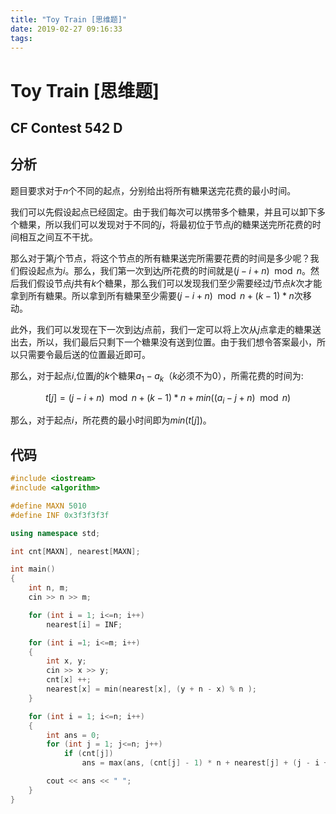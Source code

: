 ```yaml
---
title: "Toy Train [思维题]"
date: 2019-02-27 09:16:33
tags: 
---
```


# Toy Train [思维题]

## CF Contest 542 D

<!--more-->

## 分析

题目要求对于$n$个不同的起点，分别给出将所有糖果送完花费的最小时间。

我们可以先假设起点已经固定。由于我们每次可以携带多个糖果，并且可以卸下多个糖果，所以我们可以发现对于不同的$j$，将最初位于节点$j$的糖果送完所花费的时间相互之间互不干扰。

那么对于第$j$个节点，将这个节点的所有糖果送完所需要花费的时间是多少呢？我们假设起点为$i$。那么，我们第一次到达$j$所花费的时间就是$(j - i + n) \mod n$。然后我们假设节点$j$共有$k$个糖果，那么我们可以发现我们至少需要经过$j$节点$k$次才能拿到所有糖果。所以拿到所有糖果至少需要$(j - i + n) \mod n + (k - 1) *n$次移动。

此外，我们可以发现在下一次到达$j$点前，我们一定可以将上次从$j$点拿走的糖果送出去，所以，我们最后只剩下一个糖果没有送到位置。由于我们想令答案最小，所以只需要令最后送的位置最近即可。

那么，对于起点$i$,位置$j$的$k$个糖果$a_1 - a_k$（$k$必须不为$0$），所需花费的时间为:

$$ t[j] = (j - i + n) \mod n + (k - 1) * n + min( (a_i - j + n) \mod n) $$

那么，对于起点$i$，所花费的最小时间即为$min(t[j])$。 

## 代码

```C++
#include <iostream>
#include <algorithm>

#define MAXN 5010
#define INF 0x3f3f3f3f

using namespace std;

int cnt[MAXN], nearest[MAXN];

int main()
{
    int n, m;
    cin >> n >> m;

    for (int i = 1; i<=n; i++)
        nearest[i] = INF;

    for (int i =1; i<=m; i++)
    {
        int x, y;
        cin >> x >> y;
        cnt[x] ++;
        nearest[x] = min(nearest[x], (y + n - x) % n );
    }

    for (int i = 1; i<=n; i++)
    {
        int ans = 0;
        for (int j = 1; j<=n; j++)
            if (cnt[j])
                ans = max(ans, (cnt[j] - 1) * n + nearest[j] + (j - i + n) % n );

        cout << ans << " ";
    }
}
```